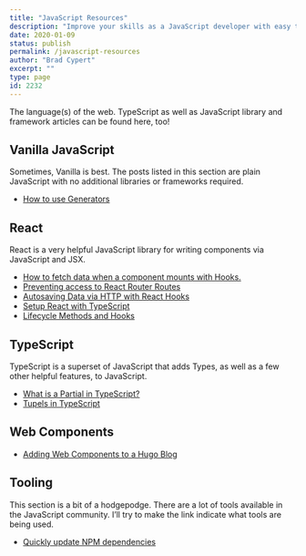 ```yaml
---
title: "JavaScript Resources"
description: "Improve your skills as a JavaScript developer with easy to follow tutorials!"
date: 2020-01-09
status: publish
permalink: /javascript-resources
author: "Brad Cypert"
excerpt: ""
type: page
id: 2232
---
```


The language(s) of the web. TypeScript as well as JavaScript library and framework articles can be found here, too!

## Vanilla JavaScript

Sometimes, Vanilla is best. The posts listed in this section are plain JavaScript with no additional libraries or frameworks required.

- [How to use Generators](/javascript-generators/)

## React

React is a very helpful JavaScript library for writing components via JavaScript and JSX.

- [How to fetch data when a component mounts with Hooks.](/fetching-data-with-react-hooks/)
- [Preventing access to React Router Routes](/auth-guarding-react-router-routes/)
- [Autosaving Data via HTTP with React Hooks](/autosaving-with-react-hooks/)
- [Setup React with TypeScript](/how-do-i-use-typescript-with-react/)
- [Lifecycle Methods and Hooks](/understanding-react-lifecycle-methods/)

## TypeScript

TypeScript is a superset of JavaScript that adds Types, as well as a few other helpful features, to JavaScript.

- [What is a Partial in TypeScript?](/typescript-what-is-a-partial/)
- [Tupels in TypeScript](/typescript-tuples/)

## Web Components
- [Adding Web Components to a Hugo Blog](/adding-web-components-to-a-hugo-blog/)

## Tooling

This section is a bit of a hodgepodge. There are a lot of tools available in the JavaScript community. I’ll try to make the link indicate what tools are being used.

- [Quickly update NPM dependencies](/a-quick-script-to-update-all-of-your-npm-dependencies/)
